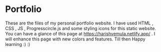 # Portfolio

These are the files of my personal portfolio website. I have used HTML , CSS , JS , Progresscircle.js and some styling icons for this static website. You can have a glance of this page at https://harishvemula.netlify.app/ . I will enhance this page with new colors and features. Till then Happy learning :) :)
